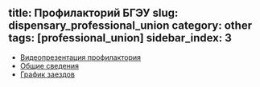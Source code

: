 title: Профилакторий БГЭУ
slug: dispensary_professional_union
category: other
tags: [professional_union]
sidebar_index: 3
---

* [Видеопрезентация профилактория](http://youtu.be/QZX8ORFLBhQ)
* [Общие сведения](/fm/files/profilak_info.doc)
* [График заездов](/fm/files/profilak_grafic.doc)
